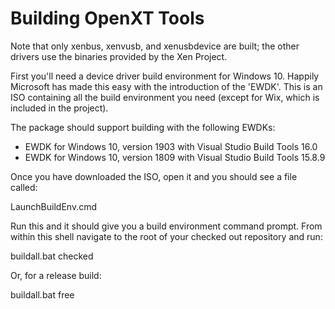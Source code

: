 Building OpenXT Tools
=============================

Note that only xenbus, xenvusb, and xenusbdevice are built; the other drivers
use the binaries provided by the Xen Project.

First you'll need a device driver build environment for Windows 10. Happily
Microsoft has made this easy with the introduction of the 'EWDK'. This is an
ISO containing all the build environment you need (except for Wix, which is
included in the project).

The package should support building with the following EWDKs:

- EWDK for Windows 10, version 1903 with Visual Studio Build Tools 16.0
- EWDK for Windows 10, version 1809 with Visual Studio Build Tools 15.8.9

Once you have downloaded the ISO, open it and you should see a file called:

LaunchBuildEnv.cmd

Run this and it should give you a build environment command prompt. From
within this shell navigate to the root of your checked out repository
and run:

buildall.bat checked

Or, for a release build:

buildall.bat free



